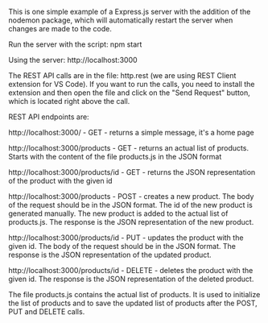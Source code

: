 This is one simple example of a Express.js server with the addition of the nodemon package, which will automatically restart the server when changes are made to the code.

Run the server with the script: npm start

Using the server: http://localhost:3000

The REST API calls are in the file: http.rest (we are using REST Client extension for VS Code). If you want to run the calls, you need to install the extension and then open the file and click on the "Send Request" button, which is located right above the call.

REST API endpoints are:

http://localhost:3000/ - GET - returns a simple message, it's a home page

http://localhost:3000/products - GET - returns an actual list of products. Starts with the content of the file products.js in the JSON format

http://localhost:3000/products/id - GET - returns the JSON representation of the product with the given id 

http://localhost:3000/products - POST - creates a new product. The body of the request should be in the JSON format. The id of the new product is generated manually. The new product is added to the actual list of products.js. The response is the JSON representation of the new product.

http://localhost:3000/products/id - PUT - updates the product with the given id. The body of the request should be in the JSON format. The response is the JSON representation of the updated product.

http://localhost:3000/products/id - DELETE - deletes the product with the given id. The response is the JSON representation of the deleted product.

The file products.js contains the actual list of products. It is used to initialize the list of products and to save the updated list of products after the POST, PUT and DELETE calls.




